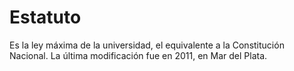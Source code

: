 # Estatuto
Es la ley máxima de la universidad, el equivalente a la Constitución Nacional. La última modificación fue en 2011, en Mar del Plata.